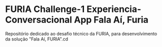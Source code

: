 # FURIA Challenge-1 Experiencia-Conversacional App Fala Aí, Furia
Repositório dedicado ao desafio técnico da FURIA, para desenvolvimento da solução "Fala Aí, FURIA".cd 
